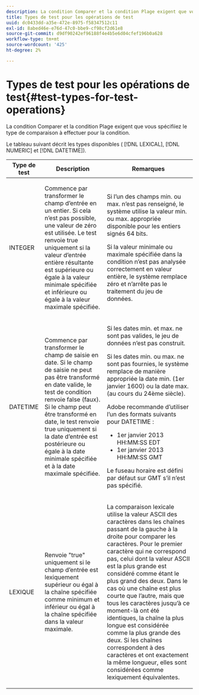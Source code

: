 ```yaml
---
description: La condition Comparer et la condition Plage exigent que vous spécifiiez le type de comparaison à effectuer pour la condition.
title: Types de test pour les opérations de test
uuid: dc0433dd-a35e-472e-8975-f58347512c11
exl-id: 8abed46e-e76d-47c0-bbe9-cf98cf2d61e8
source-git-commit: d9df90242ef96188f4e4b5e6d04cfef196b0a628
workflow-type: tm+mt
source-wordcount: '425'
ht-degree: 2%

---
```


# Types de test pour les opérations de test{#test-types-for-test-operations}

La condition Comparer et la condition Plage exigent que vous spécifiiez le type de comparaison à effectuer pour la condition.

Le tableau suivant décrit les types disponibles ( [!DNL LEXICAL], [!DNL NUMERIC] et [!DNL DATETIME]).

<table id="table_1B3AD8BDF0414D0AB8EE0E6D1B53E2CE"> 
 <thead> 
  <tr> 
   <th colname="col1" class="entry"> Type de test </th> 
   <th colname="col2" class="entry"> Description </th> 
   <th colname="col3" class="entry"> Remarques </th> 
  </tr> 
 </thead>
 <tbody> 
  <tr> 
   <td colname="col1"> <p><span class="wintitle"> INTEGER</span> </p> </td> 
   <td colname="col2"> <p>Commence par transformer le champ d’entrée en un entier. Si cela n’est pas possible, une valeur de zéro est utilisée. Le test renvoie true uniquement si la valeur d’entrée entière résultante est supérieure ou égale à la valeur minimale spécifiée et inférieure ou égale à la valeur maximale spécifiée. </p> </td> 
   <td colname="col3"> <p>Si l’un des champs min. ou max. n’est pas renseigné, le système utilise la valeur min. ou max. appropriée disponible pour les entiers signés 64 bits. </p> <p> Si la valeur minimale ou maximale spécifiée dans la condition n’est pas analysée correctement en valeur entière, le système remplace zéro et n’arrête pas le traitement du jeu de données. </p> </td> 
  </tr> 
  <tr> 
   <td colname="col1"> <p><span class="wintitle"> DATETIME</span> </p> </td> 
   <td colname="col2"> <p>Commence par transformer le champ de saisie en date. Si le champ de saisie ne peut pas être transformé en date valide, le test de condition renvoie false (faux). Si le champ peut être transformé en date, le test renvoie true uniquement si la date d’entrée est postérieure ou égale à la date minimale spécifiée et à la date maximale spécifiée. </p> </td> 
   <td colname="col3"> <p>Si les dates min. et max. ne sont pas valides, le jeu de données n’est pas construit. </p> <p> Si les dates min. ou max. ne sont pas fournies, le système remplace de manière appropriée la date min. (1er janvier 1600) ou la date max. (au cours du 24ème siècle). </p> <p> Adobe recommande d’utiliser l’un des formats suivants pour <span class="wintitle"> DATETIME</span> : </p> 
    <ul id="ul_44F469CC5D974382AF70D7B1975CF077"> 
     <li id="li_DB5FD4AFD6B34436ACD7C13282F64956"> 1er janvier 2013 HH:MM:SS EDT </li> 
     <li id="li_307580C3F97D495BB16F1212DB38CE37"> 1er janvier 2013 HH:MM:SS GMT </li> 
    </ul> <p> Le fuseau horaire est défini par défaut sur GMT s’il n’est pas spécifié. </p> </td> 
  </tr> 
  <tr> 
   <td colname="col1"> <p><span class="wintitle"> LEXIQUE</span> </p> </td> 
   <td colname="col2"> <p>Renvoie "true" uniquement si le champ d’entrée est lexiquement supérieur ou égal à la chaîne spécifiée comme minimum et inférieur ou égal à la chaîne spécifiée dans la valeur maximale. </p> </td> 
   <td colname="col3"> <p>La comparaison lexicale utilise la valeur ASCII des caractères dans les chaînes passant de la gauche à la droite pour comparer les caractères. Pour le premier caractère qui ne correspond pas, celui dont la valeur ASCII est la plus grande est considéré comme étant le plus grand des deux. Dans le cas où une chaîne est plus courte que l’autre, mais que tous les caractères jusqu’à ce moment-là ont été identiques, la chaîne la plus longue est considérée comme la plus grande des deux. Si les chaînes correspondent à des caractères et ont exactement la même longueur, elles sont considérées comme lexiquement équivalentes. </p> </td> 
  </tr> 
 </tbody> 
</table>

